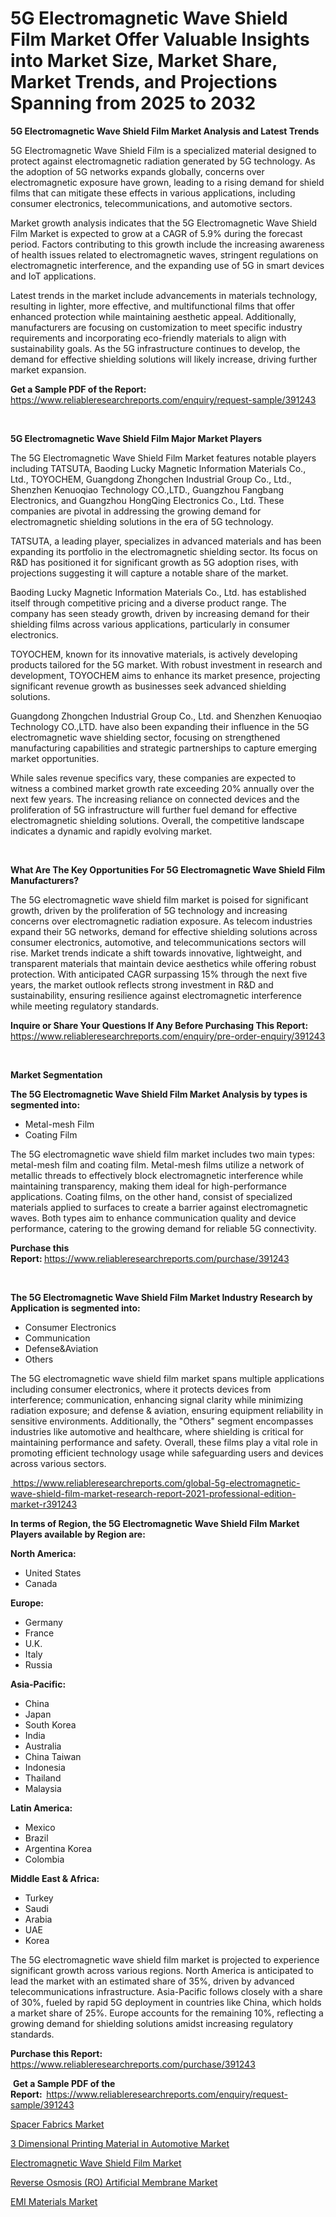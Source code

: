 <p><h1>5G Electromagnetic Wave Shield Film Market Offer Valuable Insights into Market Size, Market Share, Market Trends, and Projections Spanning from 2025 to 2032</h1></p><p><strong>5G Electromagnetic Wave Shield Film Market Analysis and Latest Trends</strong></p>
<p><p>5G Electromagnetic Wave Shield Film is a specialized material designed to protect against electromagnetic radiation generated by 5G technology. As the adoption of 5G networks expands globally, concerns over electromagnetic exposure have grown, leading to a rising demand for shield films that can mitigate these effects in various applications, including consumer electronics, telecommunications, and automotive sectors.</p><p>Market growth analysis indicates that the 5G Electromagnetic Wave Shield Film Market is expected to grow at a CAGR of 5.9% during the forecast period. Factors contributing to this growth include the increasing awareness of health issues related to electromagnetic waves, stringent regulations on electromagnetic interference, and the expanding use of 5G in smart devices and IoT applications.</p><p>Latest trends in the market include advancements in materials technology, resulting in lighter, more effective, and multifunctional films that offer enhanced protection while maintaining aesthetic appeal. Additionally, manufacturers are focusing on customization to meet specific industry requirements and incorporating eco-friendly materials to align with sustainability goals. As the 5G infrastructure continues to develop, the demand for effective shielding solutions will likely increase, driving further market expansion.</p></p>
<p><strong>Get a Sample PDF of the Report:&nbsp;</strong> <a href="https://www.reliableresearchreports.com/enquiry/request-sample/391243?utm_campaign=115&utm_medium=2&utm_source=Github&utm_content=ia&utm_term=16012025&utm_id=5g-electromagnetic-wave-shield-film">https://www.reliableresearchreports.com/enquiry/request-sample/391243</a></p>
<p>&nbsp;</p>
<p><strong>5G Electromagnetic Wave Shield Film Major Market Players</strong></p>
<p><p>The 5G Electromagnetic Wave Shield Film Market features notable players including TATSUTA, Baoding Lucky Magnetic Information Materials Co., Ltd., TOYOCHEM, Guangdong Zhongchen Industrial Group Co., Ltd., Shenzhen Kenuoqiao Technology CO.,LTD., Guangzhou Fangbang Electronics, and Guangzhou HongQing Electronics Co., Ltd. These companies are pivotal in addressing the growing demand for electromagnetic shielding solutions in the era of 5G technology.</p><p>TATSUTA, a leading player, specializes in advanced materials and has been expanding its portfolio in the electromagnetic shielding sector. Its focus on R&D has positioned it for significant growth as 5G adoption rises, with projections suggesting it will capture a notable share of the market. </p><p>Baoding Lucky Magnetic Information Materials Co., Ltd. has established itself through competitive pricing and a diverse product range. The company has seen steady growth, driven by increasing demand for their shielding films across various applications, particularly in consumer electronics.</p><p>TOYOCHEM, known for its innovative materials, is actively developing products tailored for the 5G market. With robust investment in research and development, TOYOCHEM aims to enhance its market presence, projecting significant revenue growth as businesses seek advanced shielding solutions.</p><p>Guangdong Zhongchen Industrial Group Co., Ltd. and Shenzhen Kenuoqiao Technology CO.,LTD. have also been expanding their influence in the 5G electromagnetic wave shielding sector, focusing on strengthened manufacturing capabilities and strategic partnerships to capture emerging market opportunities.</p><p>While sales revenue specifics vary, these companies are expected to witness a combined market growth rate exceeding 20% annually over the next few years. The increasing reliance on connected devices and the proliferation of 5G infrastructure will further fuel demand for effective electromagnetic shielding solutions. Overall, the competitive landscape indicates a dynamic and rapidly evolving market.</p></p>
<p>&nbsp;</p>
<p><strong>What Are The Key Opportunities For 5G Electromagnetic Wave Shield Film Manufacturers?</strong></p>
<p><p>The 5G electromagnetic wave shield film market is poised for significant growth, driven by the proliferation of 5G technology and increasing concerns over electromagnetic radiation exposure. As telecom industries expand their 5G networks, demand for effective shielding solutions across consumer electronics, automotive, and telecommunications sectors will rise. Market trends indicate a shift towards innovative, lightweight, and transparent materials that maintain device aesthetics while offering robust protection. With anticipated CAGR surpassing 15% through the next five years, the market outlook reflects strong investment in R&D and sustainability, ensuring resilience against electromagnetic interference while meeting regulatory standards.</p></p>
<p><strong>Inquire or Share Your Questions If Any Before Purchasing This Report:</strong> <a href="https://www.reliableresearchreports.com/enquiry/pre-order-enquiry/391243?utm_campaign=115&utm_medium=2&utm_source=Github&utm_content=ia&utm_term=16012025&utm_id=5g-electromagnetic-wave-shield-film">https://www.reliableresearchreports.com/enquiry/pre-order-enquiry/391243</a></p>
<p>&nbsp;</p>
<p><strong>Market Segmentation</strong></p>
<p><strong>The 5G Electromagnetic Wave Shield Film Market Analysis by types is segmented into:</strong></p>
<p><ul><li>Metal-mesh Film</li><li>Coating Film</li></ul></p>
<p><p>The 5G electromagnetic wave shield film market includes two main types: metal-mesh film and coating film. Metal-mesh films utilize a network of metallic threads to effectively block electromagnetic interference while maintaining transparency, making them ideal for high-performance applications. Coating films, on the other hand, consist of specialized materials applied to surfaces to create a barrier against electromagnetic waves. Both types aim to enhance communication quality and device performance, catering to the growing demand for reliable 5G connectivity.</p></p>
<p><strong>Purchase this Report:&nbsp;</strong><a href="https://www.reliableresearchreports.com/purchase/391243?utm_campaign=115&utm_medium=2&utm_source=Github&utm_content=ia&utm_term=16012025&utm_id=5g-electromagnetic-wave-shield-film">https://www.reliableresearchreports.com/purchase/391243</a></p>
<p>&nbsp;</p>
<p><strong>The 5G Electromagnetic Wave Shield Film Market Industry Research by Application is segmented into:</strong></p>
<p><ul><li>Consumer Electronics</li><li>Communication</li><li>Defense&Aviation</li><li>Others</li></ul></p>
<p><p>The 5G electromagnetic wave shield film market spans multiple applications including consumer electronics, where it protects devices from interference; communication, enhancing signal clarity while minimizing radiation exposure; and defense & aviation, ensuring equipment reliability in sensitive environments. Additionally, the "Others" segment encompasses industries like automotive and healthcare, where shielding is critical for maintaining performance and safety. Overall, these films play a vital role in promoting efficient technology usage while safeguarding users and devices across various sectors.</p></p>
<p><a href="https://www.reliableresearchreports.com/global-5g-electromagnetic-wave-shield-film-market-research-report-2021-professional-edition-market-r391243?utm_campaign=115&utm_medium=2&utm_source=Github&utm_content=ia&utm_term=16012025&utm_id=5g-electromagnetic-wave-shield-film">&nbsp;https://www.reliableresearchreports.com/global-5g-electromagnetic-wave-shield-film-market-research-report-2021-professional-edition-market-r391243</a></p>
<p><strong>In terms of Region, the 5G Electromagnetic Wave Shield Film Market Players available by Region are:</strong></p>
<p>
    <p> <strong> North America: </strong>
        <ul>
            <li>United States</li>
            <li>Canada</li>
        </ul>
        </p> 
    <p> <strong> Europe: </strong>
        <ul>
            <li>Germany</li>
            <li>France</li>
            <li>U.K.</li>
            <li>Italy</li>
            <li>Russia</li>
        </ul>
        </p> 
    <p> <strong> Asia-Pacific: </strong>
        <ul>
            <li>China</li>
            <li>Japan</li>
            <li>South Korea</li>
            <li>India</li>
            <li>Australia</li>
            <li>China Taiwan</li>
            <li>Indonesia</li>
            <li>Thailand</li>
            <li>Malaysia</li>
        </ul>
        </p> 
    <p> <strong> Latin America: </strong>
        <ul>
            <li>Mexico</li>
            <li>Brazil</li>
            <li>Argentina Korea</li>
            <li>Colombia</li>
        </ul>
        </p> 
    <p> <strong> Middle East & Africa: </strong>
        <ul>
            <li>Turkey</li>
            <li>Saudi</li>
            <li>Arabia</li>
            <li>UAE</li>
            <li>Korea</li>
        </ul>
    </p>
    </p>
<p><p>The 5G electromagnetic wave shield film market is projected to experience significant growth across various regions. North America is anticipated to lead the market with an estimated share of 35%, driven by advanced telecommunications infrastructure. Asia-Pacific follows closely with a share of 30%, fueled by rapid 5G deployment in countries like China, which holds a market share of 25%. Europe accounts for the remaining 10%, reflecting a growing demand for shielding solutions amidst increasing regulatory standards.</p></p>
<p><strong>Purchase this Report: </strong><a href="https://www.reliableresearchreports.com/purchase/391243?utm_campaign=115&utm_medium=2&utm_source=Github&utm_content=ia&utm_term=16012025&utm_id=5g-electromagnetic-wave-shield-film">https://www.reliableresearchreports.com/purchase/391243</a></p>
<p>&nbsp;<strong>Get a Sample PDF of the Report:&nbsp;&nbsp;</strong><a href="https://www.reliableresearchreports.com/enquiry/request-sample/391243?utm_campaign=115&utm_medium=2&utm_source=Github&utm_content=ia&utm_term=16012025&utm_id=5g-electromagnetic-wave-shield-film">https://www.reliableresearchreports.com/enquiry/request-sample/391243</a></p>
<p><strong></strong></p>
<p><p><a href="https://github.com/JakirUddin651/Market-Research-Report-List-1/blob/main/spacer-fabrics-market.md?utm_campaign=115&utm_medium=2&utm_source=Github&utm_content=ia&utm_term=16012025&utm_id=5g-electromagnetic-wave-shield-film">Spacer Fabrics Market</a></p><p><a href="https://github.com/bensemilia864/Market-Research-Report-List-1/blob/main/3-dimensional-printing-material-in-automotive-market.md?utm_campaign=115&utm_medium=2&utm_source=Github&utm_content=ia&utm_term=16012025&utm_id=5g-electromagnetic-wave-shield-film">3 Dimensional Printing Material in Automotive Market</a></p><p><a href="https://github.com/arnoldannice0/Market-Research-Report-List-1/blob/main/electromagnetic-wave-shield-film-market.md?utm_campaign=115&utm_medium=2&utm_source=Github&utm_content=ia&utm_term=16012025&utm_id=5g-electromagnetic-wave-shield-film">Electromagnetic Wave Shield Film Market</a></p><p><a href="https://github.com/gerdabatiskzv9/Market-Research-Report-List-1/blob/main/reverse-osmosis-ro-artificial-membrane-market.md?utm_campaign=115&utm_medium=2&utm_source=Github&utm_content=ia&utm_term=16012025&utm_id=5g-electromagnetic-wave-shield-film">Reverse Osmosis (RO) Artificial Membrane Market</a></p><p><a href="https://github.com/justalichtenberger/Market-Research-Report-List-1/blob/main/emi-materials-market.md?utm_campaign=115&utm_medium=2&utm_source=Github&utm_content=ia&utm_term=16012025&utm_id=5g-electromagnetic-wave-shield-film">EMI Materials Market</a></p></p>